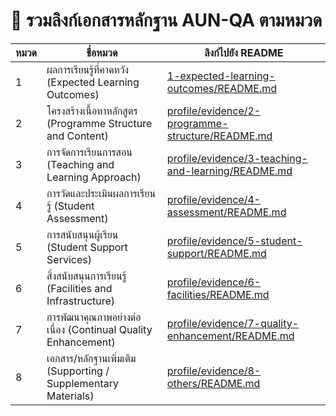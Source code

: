# 🔗 รวมลิงก์เอกสารหลักฐาน AUN-QA ตามหมวด

| หมวด | ชื่อหมวด | ลิงก์ไปยัง README |
|------|-----------|--------------------|
| 1 | ผลการเรียนรู้ที่คาดหวัง (Expected Learning Outcomes) | [1-expected-learning-outcomes/README.md](1-expected-learning-outcomes/README.md) |
| 2 | โครงสร้างเนื้อหาหลักสูตร (Programme Structure and Content) | [profile/evidence/2-programme-structure/README.md](profile/evidence/2-programme-structure/README.md) |
| 3 | การจัดการเรียนการสอน (Teaching and Learning Approach) | [profile/evidence/3-teaching-and-learning/README.md](profile/evidence/3-teaching-and-learning/README.md) |
| 4 | การวัดและประเมินผลการเรียนรู้ (Student Assessment) | [profile/evidence/4-assessment/README.md](profile/evidence/4-assessment/README.md) |
| 5 | การสนับสนุนผู้เรียน (Student Support Services) | [profile/evidence/5-student-support/README.md](profile/evidence/5-student-support/README.md) |
| 6 | สิ่งสนับสนุนการเรียนรู้ (Facilities and Infrastructure) | [profile/evidence/6-facilities/README.md](profile/evidence/6-facilities/README.md) |
| 7 | การพัฒนาคุณภาพอย่างต่อเนื่อง (Continual Quality Enhancement) | [profile/evidence/7-quality-enhancement/README.md](profile/evidence/7-quality-enhancement/README.md) |
| 8 | เอกสาร/หลักฐานเพิ่มเติม (Supporting / Supplementary Materials) | [profile/evidence/8-others/README.md](profile/evidence/8-others/README.md) |

